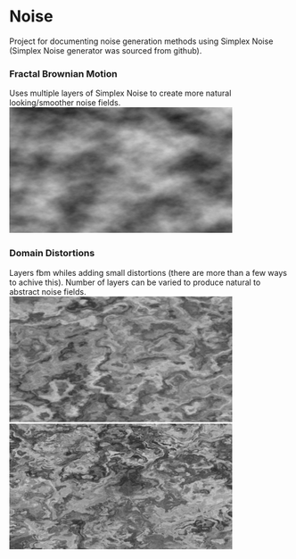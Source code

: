 # Noise
 Project for documenting noise generation methods using Simplex Noise (Simplex Noise generator was sourced from github).

### Fractal Brownian Motion
Uses multiple layers of Simplex Noise to create more natural looking/smoother noise fields.
<img src="/res/fbm.png" alt="Fractal Brownian Motion" width = 400 />

### Domain Distortions
Layers fbm whiles adding small distortions (there are more than a few ways to achive this). Number of layers can be varied to produce natural to abstract noise fields.
<img src="/res/domain1.png" alt="One Layer of Distortion" width = 400 />
<img src="/res/domain2.png" alt="Two Layers of Distortion" width = 400 />
